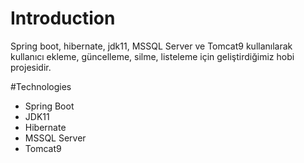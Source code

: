 # Introduction 
Spring boot, hibernate, jdk11, MSSQL Server ve Tomcat9 kullanılarak kullanıcı ekleme, güncelleme, silme, listeleme için geliştirdiğimiz hobi projesidir.

#Technologies
- Spring Boot
- JDK11
- Hibernate
- MSSQL Server
- Tomcat9
